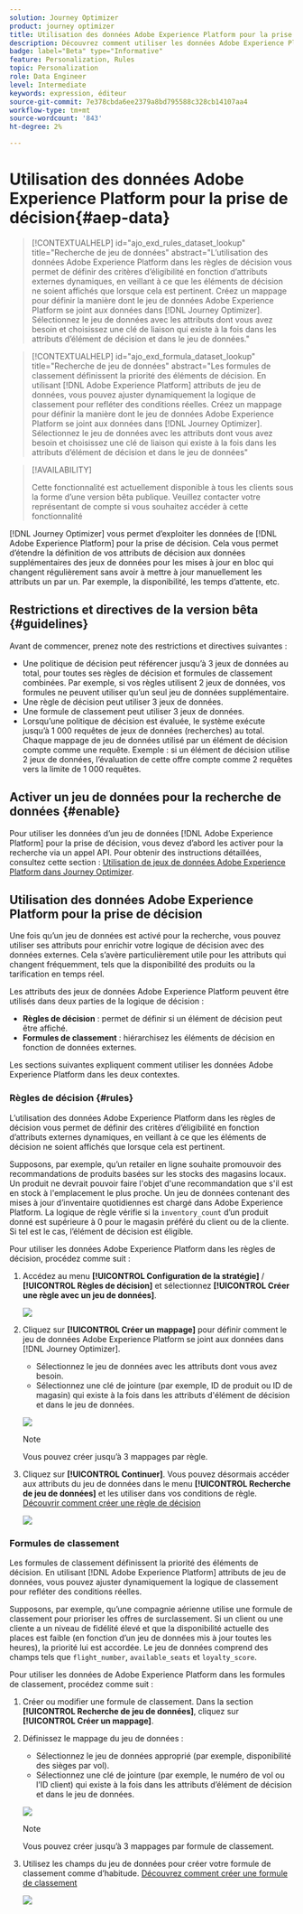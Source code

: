 ```yaml
---
solution: Journey Optimizer
product: journey optimizer
title: Utilisation des données Adobe Experience Platform pour la prise de décision (Beta)
description: Découvrez comment utiliser les données Adobe Experience Platform pour la prise de décision.
badge: label="Beta" type="Informative"
feature: Personalization, Rules
topic: Personalization
role: Data Engineer
level: Intermediate
keywords: expression, éditeur
source-git-commit: 7e378cbda6ee2379a8bd795588c328cb14107aa4
workflow-type: tm+mt
source-wordcount: '843'
ht-degree: 2%

---
```


# Utilisation des données Adobe Experience Platform pour la prise de décision{#aep-data}

>[!CONTEXTUALHELP]
>id="ajo_exd_rules_dataset_lookup"
>title="Recherche de jeu de données"
>abstract="L’utilisation des données Adobe Experience Platform dans les règles de décision vous permet de définir des critères d’éligibilité en fonction d’attributs externes dynamiques, en veillant à ce que les éléments de décision ne soient affichés que lorsque cela est pertinent. Créez un mappage pour définir la manière dont le jeu de données Adobe Experience Platform se joint aux données dans [!DNL Journey Optimizer]. Sélectionnez le jeu de données avec les attributs dont vous avez besoin et choisissez une clé de liaison qui existe à la fois dans les attributs d’élément de décision et dans le jeu de données."

>[!CONTEXTUALHELP]
>id="ajo_exd_formula_dataset_lookup"
>title="Recherche de jeu de données"
>abstract="Les formules de classement définissent la priorité des éléments de décision. En utilisant [!DNL Adobe Experience Platform] attributs de jeu de données, vous pouvez ajuster dynamiquement la logique de classement pour refléter des conditions réelles. Créez un mappage pour définir la manière dont le jeu de données Adobe Experience Platform se joint aux données dans [!DNL Journey Optimizer]. Sélectionnez le jeu de données avec les attributs dont vous avez besoin et choisissez une clé de liaison qui existe à la fois dans les attributs d’élément de décision et dans le jeu de données"

>[!AVAILABILITY]
>
>Cette fonctionnalité est actuellement disponible à tous les clients sous la forme d’une version bêta publique. Veuillez contacter votre représentant de compte si vous souhaitez accéder à cette fonctionnalité

[!DNL Journey Optimizer] vous permet d’exploiter les données de [!DNL Adobe Experience Platform] pour la prise de décision. Cela vous permet d’étendre la définition de vos attributs de décision aux données supplémentaires des jeux de données pour les mises à jour en bloc qui changent régulièrement sans avoir à mettre à jour manuellement les attributs un par un. Par exemple, la disponibilité, les temps d’attente, etc.

## Restrictions et directives de la version bêta {#guidelines}

Avant de commencer, prenez note des restrictions et directives suivantes :

* Une politique de décision peut référencer jusqu’à 3 jeux de données au total, pour toutes ses règles de décision et formules de classement combinées. Par exemple, si vos règles utilisent 2 jeux de données, vos formules ne peuvent utiliser qu’un seul jeu de données supplémentaire.
* Une règle de décision peut utiliser 3 jeux de données.
* Une formule de classement peut utiliser 3 jeux de données.
* Lorsqu’une politique de décision est évaluée, le système exécute jusqu’à 1 000 requêtes de jeux de données (recherches) au total. Chaque mappage de jeu de données utilisé par un élément de décision compte comme une requête. Exemple : si un élément de décision utilise 2 jeux de données, l’évaluation de cette offre compte comme 2 requêtes vers la limite de 1 000 requêtes.

## Activer un jeu de données pour la recherche de données {#enable}

Pour utiliser les données d’un jeu de données [!DNL Adobe Experience Platform] pour la prise de décision, vous devez d’abord les activer pour la recherche via un appel API. Pour obtenir des instructions détaillées, consultez cette section : [Utilisation de jeux de données Adobe Experience Platform dans Journey Optimizer](../data/lookup-aep-data.md).

## Utilisation des données Adobe Experience Platform pour la prise de décision

Une fois qu’un jeu de données est activé pour la recherche, vous pouvez utiliser ses attributs pour enrichir votre logique de décision avec des données externes. Cela s’avère particulièrement utile pour les attributs qui changent fréquemment, tels que la disponibilité des produits ou la tarification en temps réel.

Les attributs des jeux de données Adobe Experience Platform peuvent être utilisés dans deux parties de la logique de décision :

* **Règles de décision** : permet de définir si un élément de décision peut être affiché.
* **Formules de classement** : hiérarchisez les éléments de décision en fonction de données externes.

Les sections suivantes expliquent comment utiliser les données Adobe Experience Platform dans les deux contextes.

### Règles de décision {#rules}

L’utilisation des données Adobe Experience Platform dans les règles de décision vous permet de définir des critères d’éligibilité en fonction d’attributs externes dynamiques, en veillant à ce que les éléments de décision ne soient affichés que lorsque cela est pertinent.

Supposons, par exemple, qu’un retailer en ligne souhaite promouvoir des recommandations de produits basées sur les stocks des magasins locaux. Un produit ne devrait pouvoir faire l&#39;objet d&#39;une recommandation que s&#39;il est en stock à l&#39;emplacement le plus proche. Un jeu de données contenant des mises à jour d’inventaire quotidiennes est chargé dans Adobe Experience Platform. La logique de règle vérifie si la `inventory_count` d’un produit donné est supérieure à 0 pour le magasin préféré du client ou de la cliente. Si tel est le cas, l’élément de décision est éligible.

Pour utiliser les données Adobe Experience Platform dans les règles de décision, procédez comme suit :

1. Accédez au menu **[!UICONTROL Configuration de la stratégie]** / **[!UICONTROL Règles de décision]** et sélectionnez **[!UICONTROL Créer une règle avec un jeu de données]**.

   ![](assets/exd-lookup-rule.png)

1. Cliquez sur **[!UICONTROL Créer un mappage]** pour définir comment le jeu de données Adobe Experience Platform se joint aux données dans [!DNL Journey Optimizer].

   * Sélectionnez le jeu de données avec les attributs dont vous avez besoin.
   * Sélectionnez une clé de jointure (par exemple, ID de produit ou ID de magasin) qui existe à la fois dans les attributs d&#39;élément de décision et dans le jeu de données.

   ![](assets/exd-lookup-mapping.png)

   >[!NOTE]
   >
   >Vous pouvez créer jusqu’à 3 mappages par règle.

1. Cliquez sur **[!UICONTROL Continuer]**. Vous pouvez désormais accéder aux attributs du jeu de données dans le menu **[!UICONTROL Recherche de jeu de données]** et les utiliser dans vos conditions de règle. [Découvrir comment créer une règle de décision](../experience-decisioning/rules.md#create)

   ![](assets/exd-lookup-menu.png)

### Formules de classement

Les formules de classement définissent la priorité des éléments de décision. En utilisant [!DNL Adobe Experience Platform] attributs de jeu de données, vous pouvez ajuster dynamiquement la logique de classement pour refléter des conditions réelles.

Supposons, par exemple, qu’une compagnie aérienne utilise une formule de classement pour prioriser les offres de surclassement. Si un client ou une cliente a un niveau de fidélité élevé et que la disponibilité actuelle des places est faible (en fonction d’un jeu de données mis à jour toutes les heures), la priorité lui est accordée. Le jeu de données comprend des champs tels que `flight_number`, `available_seats` et `loyalty_score`.

Pour utiliser les données de Adobe Experience Platform dans les formules de classement, procédez comme suit :

1. Créer ou modifier une formule de classement. Dans la section **[!UICONTROL Recherche de jeu de données]**, cliquez sur **[!UICONTROL Créer un mappage]**.

1. Définissez le mappage du jeu de données :

   * Sélectionnez le jeu de données approprié (par exemple, disponibilité des sièges par vol).
   * Sélectionnez une clé de jointure (par exemple, le numéro de vol ou l’ID client) qui existe à la fois dans les attributs d’élément de décision et dans le jeu de données.

   ![](assets/exd-lookup-formula-mapping.png)

   >[!NOTE]
   >
   >Vous pouvez créer jusqu’à 3 mappages par formule de classement.

1. Utilisez les champs du jeu de données pour créer votre formule de classement comme d’habitude. [Découvrez comment créer une formule de classement](../experience-decisioning/exd-ranking-formulas.md#create-ranking-formula)

   ![](assets/exd-lookup-formula-criteria.png)
